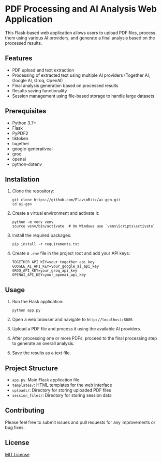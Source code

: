 # PDF Processing and AI Analysis Web Application

This Flask-based web application allows users to upload PDF files, process them using various AI providers, and generate a final analysis based on the processed results.

## Features

- PDF upload and text extraction
- Processing of extracted text using multiple AI providers (Together AI, Google AI, Groq, OpenAI)
- Final analysis generation based on processed results
- Results saving functionality
- Session management using file-based storage to handle large datasets

## Prerequisites

- Python 3.7+
- Flask
- PyPDF2
- tiktoken
- together
- google-generativeai
- groq
- openai
- python-dotenv

## Installation

1. Clone the repository:
   ```
   git clone https://github.com/FlavioRitz/ai-gen.git
   cd ai-gen
   ```

2. Create a virtual environment and activate it:
   ```
   python -m venv venv
   source venv/bin/activate  # On Windows use `venv\Scripts\activate`
   ```

3. Install the required packages:
   ```
   pip install -r requirements.txt
   ```

4. Create a `.env` file in the project root and add your API keys:
   ```
   TOGETHER_API_KEY=your_together_api_key
   GOOGLE_AI_API_KEY=your_google_ai_api_key
   GROQ_API_KEY=your_groq_api_key
   OPENAI_API_KEY=your_openai_api_key
   ```

## Usage

1. Run the Flask application:
   ```
   python app.py
   ```

2. Open a web browser and navigate to `http://localhost:8080`.

3. Upload a PDF file and process it using the available AI providers.

4. After processing one or more PDFs, proceed to the final processing step to generate an overall analysis.

5. Save the results as a text file.

## Project Structure

- `app.py`: Main Flask application file
- `templates/`: HTML templates for the web interface
- `uploads/`: Directory for storing uploaded PDF files
- `session_files/`: Directory for storing session data

## Contributing

Please feel free to submit issues and pull requests for any improvements or bug fixes.

## License

[MIT License](https://opensource.org/licenses/MIT)